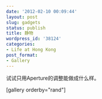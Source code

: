 ```yaml
---
date: '2012-02-10 00:09:44'
layout: post
slug: gadgets
status: publish
title: 静物
wordpress_id: '38124'
categories:
- Life at Hong Kong
post_format:
- Gallery
---
```


试试只用Aperture的调整能做成什么样。

[gallery orderby="rand"]

